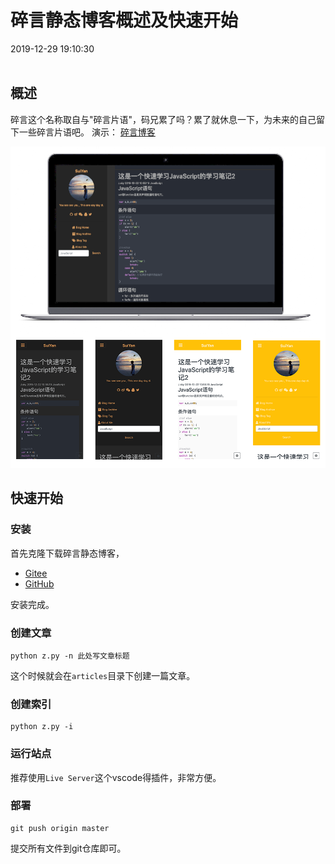 <div class="blog-article">
<h1 class="title">碎言静态博客概述及快速开始</h1>
<span class="author"></span>
<span class="time">2019-12-29 19:10:30</span>
<span class="tag"></span>
</div>
</br>

## 概述

碎言这个名称取自与"碎言片语"，码兄累了吗？累了就休息一下，为未来的自己留下一些碎言片语吧。
演示： [碎言博客](http://j_sky.gitee.io/suiyan)

![](assets/images/fabu.png)

## 快速开始

### 安装

首先克隆下载碎言静态博客，
* [Gitee](https://gitee.com/J_Sky/suiyan.git)
* [GitHub](https://github.com/bosichong/suiyan.git)

安装完成。

### 创建文章


    python z.py -n 此处写文章标题


这个时候就会在`articles`目录下创建一篇文章。

### 创建索引

    python z.py -i

### 运行站点

推荐使用`Live Server`这个vscode得插件，非常方便。

### 部署

    git push origin master

提交所有文件到git仓库即可。



